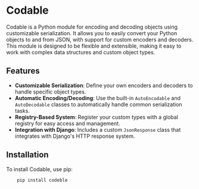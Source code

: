 # Codable

Codable is a Python module for encoding and decoding objects using customizable serialization. It allows you to easily convert your Python objects to and from JSON, with support for custom encoders and decoders. This module is designed to be flexible and extensible, making it easy to work with complex data structures and custom object types.

## Features

- **Customizable Serialization**: Define your own encoders and decoders to handle specific object types.
- **Automatic Encoding/Decoding**: Use the built-in `AutoEncodable` and `AutoDecodable` classes to automatically handle common serialization tasks.
- **Registry-Based System**: Register your custom types with a global registry for easy access and management.
- **Integration with Django**: Includes a custom `JsonResponse` class that integrates with Django's HTTP response system.

## Installation

To install Codable, use pip:
```bash
    pip install codeble
```
